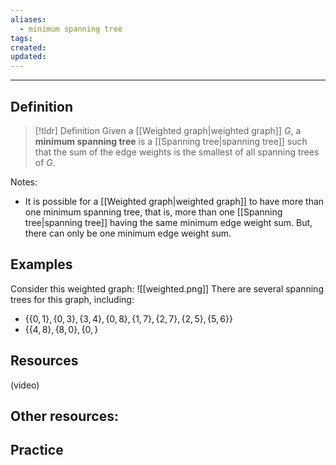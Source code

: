 ```yaml
---
aliases:
  - minimum spanning tree
tags: 
created: 
updated:
---
```

---
## Definition 

> [!tldr] Definition
> Given a [[Weighted graph|weighted graph]] $G$, a **minimum spanning tree** is a [[Spanning tree|spanning tree]] such that the sum of the edge weights is the smallest of all spanning trees of $G$. 

Notes: 
- It is possible for a [[Weighted graph|weighted graph]] to have more than one minimum spanning tree, that is, more than one [[Spanning tree|spanning tree]] having the same minimum edge weight sum. But, there can only be one minimum edge weight sum. 

## Examples 

Consider this weighted graph: 
![[weighted.png]]
There are several spanning trees for this graph, including: 
* $\{\{0,1\}, \{0,3\}, \{3,4\}, \{0,8\}, \{1,7\}, \{2,7\}, \{2,5\}, \{5,6\}\}$
* $\{\{4,8\}, \{8,0\}, \{0,\}$


## Resources 

(video)

Other resources: 
- 

## Practice 
